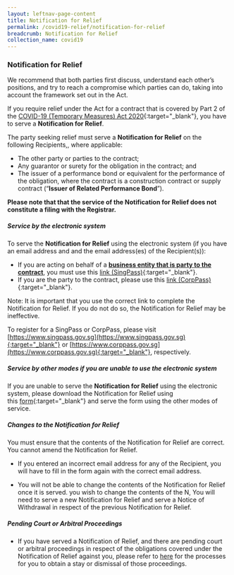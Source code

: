 ```yaml
---
layout: leftnav-page-content
title: Notification for Relief
permalink: /covid19-relief/notification-for-relief
breadcrumb: Notification for Relief
collection_name: covid19
---
```


### Notification for Relief ### 

We recommend that both parties first discuss, understand each other’s positions, and try to reach a compromise which parties can do, taking into account the framework set out in the Act.

If you require relief under the Act for a contract that is covered by Part 2 of the [COVID-19 (Temporary Measures) Act 2020](https://sso.agc.gov.sg/Act/COVID19TMA2020){:target="_blank"}, you have to serve a <b>Notification for Relief</b>.

The party seeking relief must serve a <b>Notification for Relief</b> on the following Recipients,\, where applicable:
* The other party or parties to the contract;
* Any guarantor or surety for the obligation in the contract; and
* The issuer of a performance bond or equivalent for the performance of the obligation, where the contract is a construction contract or supply contract (“<b>Issuer of Related Performance Bond</b>”).

**Please note that that the service of the Notification for Relief does not constitute a filing with the Registrar.**

##### Service by the electronic system #####
To serve the <b>Notification for Relief</b> using the electronic system (if you have an email address and and the email address(es) of the Recipient(s)):
* If you are acting on behalf of a <u><b>business entity that is party to the contract</b></u>, you must use this [link (SingPass)](https://go.gov.sg/notification-for-relief-singpass){:target="_blank"}.
* If you are the party to the contract, please use this [link (CorpPass)](https://go.gov.sg/notification-for-relief-corppass){:target="_blank"}.

Note: It is important that you use the correct link to complete the Notification for Relief. If you do not do so, the Notification for Relief may be ineffective.

To register for a SingPass or CorpPass, please visit [https://www.singpass.gov.sg](https://www.singpass.gov.sg){:target="_blank"} or [https://www.corppass.gov.sg](https://www.corppass.gov.sg){:target="_blank"}, respectively. 


##### Service by other modes if you are unable to use the electronic system #####
If you are unable to serve the **Notification for Relief** using the electronic system, please download the Notification for Relief using this [form](/files/Form-1.pdf){:target="_blank"} and serve the form using the other modes of service.


##### Changes to the Notification for Relief ##### 
You must ensure that the contents of the Notification for Relief are correct. You cannot amend the Notification for Relief.
* If you entered an incorrect email address for any of the Recipient, you will have to fill in the form again with the correct email address.

* You will not be able to change the contents of the Notification for Relief once it is served. you wish to change the contents of the N, You will need to serve a new Notification for Relief and serve a Notice of Withdrawal in respect of the previous Notification for Relief.

##### Pending Court or Arbitral Proceedings ##### 
* If you have served a Notification of Relief, and there are pending court or arbitral proceedings in respect of the obligations covered under the Notification of Relief against you, please refer to [here](/covid19-relief/memorandum-of-notification) for the processes for you to obtain a stay or dismissal of those proceedings.

